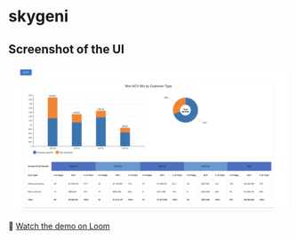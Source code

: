 # skygeni

## Screenshot of the UI

![Screenshot](./assets/frontend_screenshot.png)

🔗 [Watch the demo on Loom](https://www.loom.com/share/fb3b42e92702482b83a9186ecc054e93?sid=2faaa430-0bfa-4579-bba9-767c23884f91)
